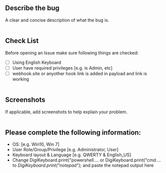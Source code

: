 <h2>Describe the bug</h2>

A clear and concise description of what the bug is.
<br><br>
<h2>Check List</h2>

Before opening an Issue make sure following things are checked:
* [ ] Using English Keyboard 
* [ ] User have required privileges [e.g. is Admin, etc]
* [ ] webhook.site or anyother hook link is added in payload and link is working
<br><br>
<h2>Screenshots</h2>

If applicable, add screenshots to help explain your problem.
<br><br>
<h2>Please complete the following information:</h2>

 - OS: [e.g. Win10, Win 7]
 - User Role/Group/Privilege [e.g. Administrator, User]
 - Keyboard layout & Language [e.g. QWERTY & English_US]
 - Change DigiKeyboard.print("powershell.... or DigiKeyboard.print("cmd.... to *DigiKeyboard.print("notepad");* and paste the notepad output here
